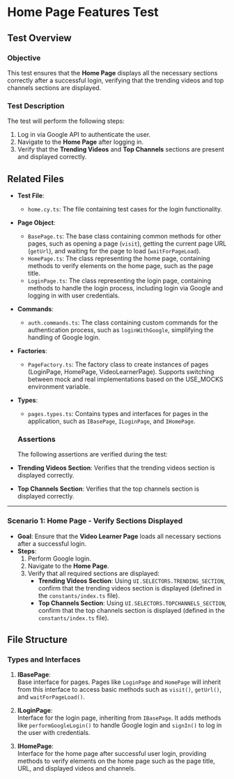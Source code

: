 # Home Page Features Test

## **Test Overview**

### **Objective**

This test ensures that the **Home Page** displays all the necessary sections correctly after a successful login, verifying that the trending videos and top channels sections are displayed.

### **Test Description**

The test will perform the following steps:

1. Log in via Google API to authenticate the user.
2. Navigate to the **Home Page** after logging in.
3. Verify that the **Trending Videos** and **Top Channels** sections are present and displayed correctly.

## Related Files

- **Test File**:
  - `home.cy.ts`: The file containing test cases for the login functionality.
- **Page Object**:
  - `BasePage.ts`: The base class containing common methods for other pages, such as opening a page (`visit`), getting the current page URL (`getUrl`), and waiting for the page to load (`waitForPageLoad`).
  - `HomePage.ts`: The class representing the home page, containing methods to verify elements on the home page, such as the page title.
  - `LoginPage.ts`: The class representing the login page, containing methods to handle the login process, including login via Google and logging in with user credentials.
- **Commands**:
  - `auth.commands.ts`: The class containing custom commands for the authentication process, such as `loginWithGoogle`, simplifying the handling of Google login.
- **Factories**:
  - `PageFactory.ts`: The factory class to create instances of pages (LoginPage, HomePage, VideoLearnerPage). Supports switching between mock and real implementations based on the USE_MOCKS environment variable.
- **Types**:

  - `pages.types.ts`: Contains types and interfaces for pages in the application, such as `IBasePage`, `ILoginPage`, and `IHomePage`.

  ### **Assertions**

  The following assertions are verified during the test:

- **Trending Videos Section**: Verifies that the trending videos section is displayed correctly.
- **Top Channels Section**: Verifies that the top channels section is displayed correctly.

---

### **Scenario 1: Home Page - Verify Sections Displayed**

- **Goal**: Ensure that the **Video Learner Page** loads all necessary sections after a successful login.
- **Steps**:
  1. Perform Google login.
  2. Navigate to the **Home Page**.
  3. Verify that all required sections are displayed:
     - **Trending Videos Section**: Using `UI.SELECTORS.TRENDING_SECTION`, confirm that the trending videos section is displayed (defined in the `constants/index.ts` file).
     - **Top Channels Section**: Using `UI.SELECTORS.TOPCHANNELS_SECTION`, confirm that the top channels section is displayed (defined in the `constants/index.ts` file).

## File Structure

### **Types and Interfaces**

1. **IBasePage**:  
   Base interface for pages. Pages like `LoginPage` and `HomePage` will inherit from this interface to access basic methods such as `visit()`, `getUrl()`, and `waitForPageLoad()`.

2. **ILoginPage**:  
   Interface for the login page, inheriting from `IBasePage`. It adds methods like `performGoogleLogin()` to handle Google login and `signIn()` to log in the user with credentials.

3. **IHomePage**:  
   Interface for the home page after successful user login, providing methods to verify elements on the home page such as the page title, URL, and displayed videos and channels.
